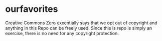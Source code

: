 # ourfavorites

Creative Commons Zero exxentially says that we opt out of copyright and anything in this Repo can be freely used. Since this is repo is simply an exercise, there is no need for any copyright protection.
